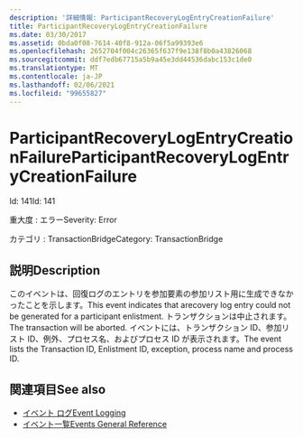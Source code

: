 ```yaml
---
description: '詳細情報: ParticipantRecoveryLogEntryCreationFailure'
title: ParticipantRecoveryLogEntryCreationFailure
ms.date: 03/30/2017
ms.assetid: 0bda0f08-7614-40f8-912a-06f5a99393e6
ms.openlocfilehash: 2652704f004c26365f637f9e138f8b0a43826068
ms.sourcegitcommit: ddf7edb67715a5b9a45e3dd44536dabc153c1de0
ms.translationtype: MT
ms.contentlocale: ja-JP
ms.lasthandoff: 02/06/2021
ms.locfileid: "99655827"
---
```

# <a name="participantrecoverylogentrycreationfailure"></a><span data-ttu-id="e61ff-103">ParticipantRecoveryLogEntryCreationFailure</span><span class="sxs-lookup"><span data-stu-id="e61ff-103">ParticipantRecoveryLogEntryCreationFailure</span></span>

<span data-ttu-id="e61ff-104">Id: 141</span><span class="sxs-lookup"><span data-stu-id="e61ff-104">Id: 141</span></span>  
  
 <span data-ttu-id="e61ff-105">重大度 : エラー</span><span class="sxs-lookup"><span data-stu-id="e61ff-105">Severity: Error</span></span>  
  
 <span data-ttu-id="e61ff-106">カテゴリ : TransactionBridge</span><span class="sxs-lookup"><span data-stu-id="e61ff-106">Category: TransactionBridge</span></span>  
  
## <a name="description"></a><span data-ttu-id="e61ff-107">説明</span><span class="sxs-lookup"><span data-stu-id="e61ff-107">Description</span></span>  

 <span data-ttu-id="e61ff-108">このイベントは、回復ログのエントリを参加要素の参加リスト用に生成できなかったことを示します。</span><span class="sxs-lookup"><span data-stu-id="e61ff-108">This event indicates that arecovery log entry could not be generated for a participant enlistment.</span></span> <span data-ttu-id="e61ff-109">トランザクションは中止されます。</span><span class="sxs-lookup"><span data-stu-id="e61ff-109">The transaction will be aborted.</span></span> <span data-ttu-id="e61ff-110">イベントには、トランザクション ID、参加リスト ID、例外、プロセス名、およびプロセス ID が表示されます。</span><span class="sxs-lookup"><span data-stu-id="e61ff-110">The event lists the Transaction ID, Enlistment ID, exception, process name and process ID.</span></span>  
  
## <a name="see-also"></a><span data-ttu-id="e61ff-111">関連項目</span><span class="sxs-lookup"><span data-stu-id="e61ff-111">See also</span></span>

- [<span data-ttu-id="e61ff-112">イベント ログ</span><span class="sxs-lookup"><span data-stu-id="e61ff-112">Event Logging</span></span>](index.md)
- [<span data-ttu-id="e61ff-113">イベント一覧</span><span class="sxs-lookup"><span data-stu-id="e61ff-113">Events General Reference</span></span>](events-general-reference.md)
